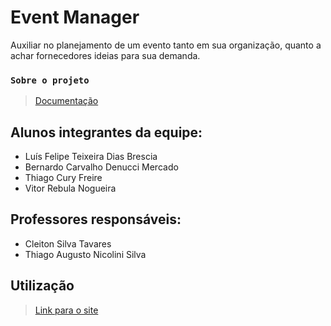 # Event Manager
Auxiliar no planejamento de um evento tanto em sua organização, quanto a achar fornecedores ideias para sua demanda.

### `Sobre o projeto`

> [Documentação](https://github.com/ICEI-PUC-Minas-PMGES-TI/pmg-es-2023-1-ti1-2401100-conversor-de-medidas-2/tree/master/docs) <br/>

## Alunos integrantes da equipe:

* Luís Felipe Teixeira Dias Brescia
* Bernardo Carvalho Denucci Mercado
* Thiago Cury Freire
* Vitor Rebula Nogueira

## Professores responsáveis:

* Cleiton Silva Tavares
* Thiago Augusto Nicolini Silva

## Utilização
> [Link para o site](https://event-manager-tiaw-e7211e805cd0.herokuapp.com)
